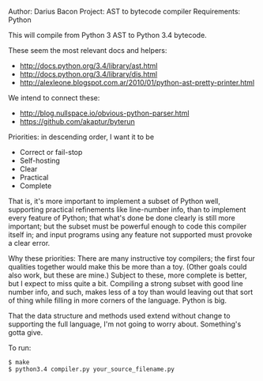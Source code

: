 Author: Darius Bacon
Project: AST to bytecode compiler
Requirements: Python

This will compile from Python 3 AST to Python 3.4 bytecode.

These seem the most relevant docs and helpers:

* http://docs.python.org/3.4/library/ast.html
* http://docs.python.org/3.4/library/dis.html
* http://alexleone.blogspot.com.ar/2010/01/python-ast-pretty-printer.html

We intend to connect these:

* http://blog.nullspace.io/obvious-python-parser.html
* https://github.com/akaptur/byterun

Priorities: in descending order, I want it to be

* Correct or fail-stop
* Self-hosting
* Clear
* Practical
* Complete

That is, it's more important to implement a subset of Python well,
supporting practical refinements like line-number info, than to
implement every feature of Python; that what's done be done clearly is
still more important; but the subset must be powerful enough to code
this compiler itself in; and input programs using any feature not
supported must provoke a clear error.

Why these priorities: There are many instructive toy compilers; the
first four qualities together would make this be more than a
toy. (Other goals could also work, but these are mine.) Subject to
these, more complete is better, but I expect to miss quite a
bit. Compiling a strong subset with good line number info, and such,
makes less of a toy than would leaving out that sort of thing while
filling in more corners of the language. Python is big.

That the data structure and methods used extend without change to
supporting the full language, I'm not going to worry
about. Something's gotta give.

To run:

    $ make
    $ python3.4 compiler.py your_source_filename.py
